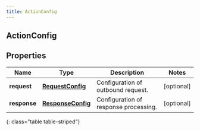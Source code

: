 ```yaml
---
title: ActionConfig
---
```

## ActionConfig

## Properties

|Name | Type | Description | Notes|
|------------ | ------------- | ------------- | -------------|
| **request** | [**RequestConfig**](RequestConfig.html) | Configuration of outbound request. | [optional] |
| **response** | [**ResponseConfig**](ResponseConfig.html) | Configuration of response processing. | [optional] |
{: class="table table-striped"}



